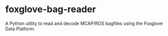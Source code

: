# foxglove-bag-reader
A Python utility to read and decode MCAP/ROS bagfiles using the Foxglove Data Platform.
